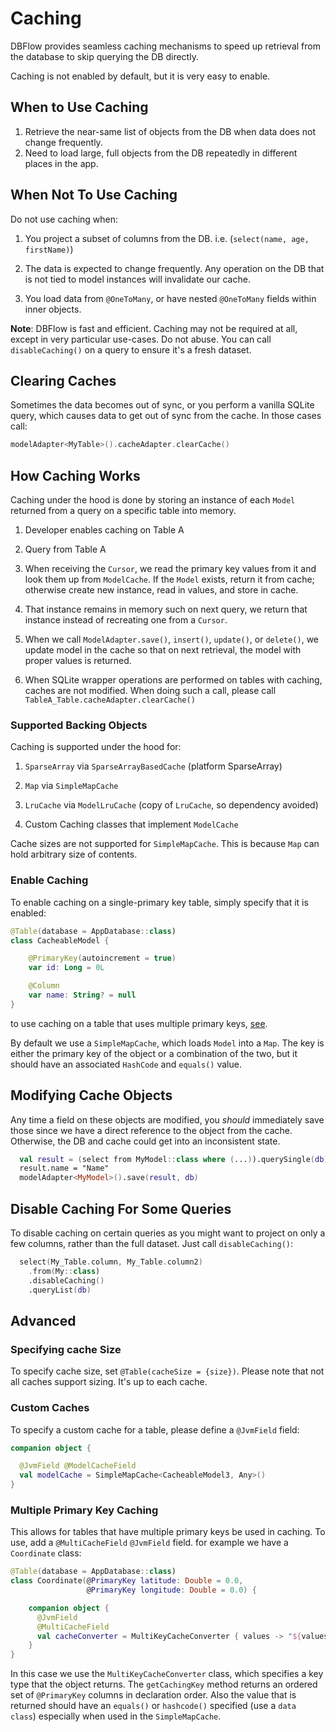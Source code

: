 # Caching

DBFlow provides seamless caching mechanisms to speed up retrieval from the database to skip querying the DB directly.

Caching is not enabled by default, but it is very easy to enable.

## When to Use Caching

1. Retrieve the near-same list of objects from the DB when data does not change frequently.
2. Need to load large, full objects from the DB repeatedly in different places in the app.

## When Not To Use Caching

Do not use caching when: 

1. You project a subset of columns from the DB. i.e. \(`select(name, age, firstName)`\)

2. The data is expected to change frequently. Any operation on the DB that is not tied to model instances will invalidate our cache. 

3. You load data from `@OneToMany`, or have nested `@OneToMany` fields within inner objects.

**Note**: DBFlow is fast and efficient. Caching may not be required at all, except in very particular use-cases. Do not abuse. You can call `disableCaching()` on a query to ensure it's a fresh dataset.

## Clearing Caches

Sometimes the data becomes out of sync, or you perform a vanilla SQLite query, which causes data to get out of sync from the cache. In those cases call:

```kotlin
modelAdapter<MyTable>().cacheAdapter.clearCache()
```

## How Caching Works

Caching under the hood is done by storing an instance of each `Model` returned from a query on a specific table into memory. 

1. Developer enables caching on Table A 

2. Query from Table A 

3. When receiving the `Cursor`, we read the primary key values from it and look them up from `ModelCache`. If the `Model` exists, return it from cache; otherwise create new instance, read in values, and store in cache. 

4. That instance remains in memory such on next query, we return that instance instead of recreating one from a `Cursor`. 

5. When we call `ModelAdapter.save()`, `insert()`, `update()`, or `delete()`, we update model in the cache so that on next retrieval, the model with proper values is returned. 

6. When SQLite wrapper operations are performed on tables with caching, caches are not modified. When doing such a call, please call `TableA_Table.cacheAdapter.clearCache()`

### Supported Backing Objects

Caching is supported under the hood for: 

1. `SparseArray` via `SparseArrayBasedCache` \(platform SparseArray\) 

2. `Map` via `SimpleMapCache` 

3. `LruCache` via `ModelLruCache` \(copy of `LruCache`, so dependency avoided\) 

4. Custom Caching classes that implement `ModelCache`

Cache sizes are not supported for `SimpleMapCache`. This is because `Map` can hold arbitrary size of contents.

### Enable Caching

To enable caching on a single-primary key table, simply specify that it is enabled:

```kotlin
@Table(database = AppDatabase::class)
class CacheableModel {

    @PrimaryKey(autoincrement = true)
    var id: Long = 0L

    @Column
    var name: String? = null
}
```

to use caching on a table that uses multiple primary keys, [see](caching.md#multiple-primary-key-caching).

By default we use a `SimpleMapCache`, which loads `Model` into a `Map`. The key is either the primary key of the object or a combination of the two, but it should have an associated `HashCode` and `equals()` value.

## Modifying Cache Objects

Any time a field on these objects are modified, you _should_ immediately save those since we have a direct reference to the object from the cache. Otherwise, the DB and cache could get into an inconsistent state.

```kotlin
  val result = (select from MyModel::class where (...)).querySingle(db)
  result.name = "Name"
  modelAdapter<MyModel>().save(result, db)
```

## Disable Caching For Some Queries

To disable caching on certain queries as you might want to project on only a few columns, rather than the full dataset. Just call `disableCaching()`:

```kotlin
  select(My_Table.column, My_Table.column2)
    .from(My::class)
    .disableCaching()
    .queryList(db)
```

## Advanced

### Specifying cache Size

To specify cache size, set `@Table(cacheSize = {size})`. Please note that not all caches support sizing. It's up to each cache.

### Custom Caches

To specify a custom cache for a table, please define a `@JvmField` field:

```kotlin
companion object {

  @JvmField @ModelCacheField
  val modelCache = SimpleMapCache<CacheableModel3, Any>()
}
```

### Multiple Primary Key Caching

This allows for tables that have multiple primary keys be used in caching. To use, add a `@MultiCacheField` `@JvmField` field. for example we have a `Coordinate` class:

```kotlin
@Table(database = AppDatabase::class)
class Coordinate(@PrimaryKey latitude: Double = 0.0,
                 @PrimaryKey longitude: Double = 0.0) {

    companion object {
      @JvmField
      @MultiCacheField
      val cacheConverter = MultiKeyCacheConverter { values -> "${values[0]},${values[1]}" }
    }
}
```

In this case we use the `MultiKeyCacheConverter` class, which specifies a key type that the object returns. The `getCachingKey` method returns an ordered set of `@PrimaryKey` columns in declaration order. Also the value that is returned should have an `equals()` or `hashcode()` specified \(use a `data class`\) especially when used in the `SimpleMapCache`.

